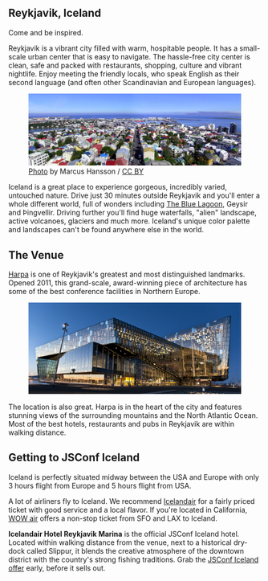 ## Reykjavik, Iceland

Come and be inspired.

Reykjavik is a vibrant city filled with warm, hospitable people. It has a small-scale urban center that is easy to navigate. The hassle-free city center is clean, safe and packed with restaurants, shopping, culture and vibrant nightlife. Enjoy meeting the friendly locals, who speak English as their second language (and often other Scandinavian and European languages).

<figure><a href="https://www.flickr.com/photos/marcus_hansson/209904011" target="_blank"><img alt="Reykjavik" src="/images/reykjavik.jpg"></a><figcaption><a href="https://www.flickr.com/photos/marcus_hansson/209904011" target="_blank">Photo</a> by Marcus Hansson / <a href="https://creativecommons.org/licenses/by/2.0/" target="_blank">CC BY</a></figcaption></figure>

Iceland is a great place to experience gorgeous, incredibly varied, untouched nature. Drive just 30 minutes outside Reykjavik and you'll enter a whole different world, full of wonders including <a href="http://www.bluelagoon.com" target="_blank">The Blue Lagoon</a>, Geysir and Þingvellir. Driving further you'll find huge waterfalls, "alien" landscape, active volcanoes, glaciers and much more. Iceland's unique color palette and landscapes can't be found anywhere else in the world.

## The Venue

<a href="http://en.harpa.is/harpa/access" target="_blank">Harpa</a> is one of Reykjavik's greatest and most distinguished landmarks. Opened 2011, this grand-scale, award-winning piece of architecture has some of the best conference facilities in Northern Europe.

<figure><img alt="Harpa" src="/images/harpa.jpg"></figure>

The location is also great. Harpa is in the heart of the city and features stunning views of the surrounding mountains and the North Atlantic Ocean. Most of the best hotels, restaurants and pubs in Reykjavik are within walking distance.

## Getting to JSConf Iceland

Iceland is perfectly situated midway between the USA and Europe with only 3 hours flight from Europe and 5 hours flight from USA.

A lot of airliners fly to Iceland. We recommend <a href="http://www.icelandair.com" target="_blank">Icelandair</a> for a fairly priced ticket with good service and a local flavor. If you're located in California, <a href="http://wowair.com" target="_blank">WOW air</a> offers a non-stop ticket from SFO and LAX to Iceland.

**Icelandair Hotel Reykjavik Marina** is the official JSConf Iceland hotel. Located within walking distance from the venue, next to a historical dry-dock called Slippur, it blends the creative atmosphere of the downtown district with the country's strong fishing traditions. Grab the [JSConf Iceland offer](https://gc.synxis.com/rez.aspx?Hotel=59628&Chain=15503&Dest=ICE&template=GCF&shell=GCF2&locale=en-US&arrive=8%2F24%2F2016&depart=8%2F27%2F2016&adult=2&child=0&group=JSConf) early, before it sells out.
